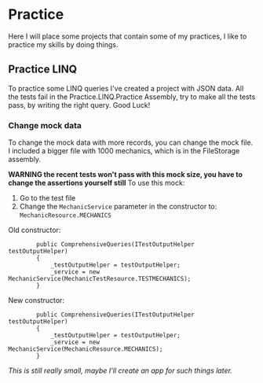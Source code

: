 # Practice
Here I will place some projects that contain some of my practices, I like to practice my skills by doing things. 

## Practice LINQ
To practice some LINQ queries I've created a project with JSON data. All the tests fail in the Practice.LINQ.Practice Assembly, try to make all the tests pass, by writing the right query. Good Luck! 

### Change mock data
To change the mock data with more records, you can change the mock file. I included a bigger file with 1000 mechanics, which is in the FileStorage assembly. 

**WARNING the recent tests won't pass with this mock size, you have to change the assertions yourself still** 
To use this mock: 
1. Go to the test file 
2. Change the `MechanicService` parameter in the constructor to: `MechanicResource.MECHANICS`

Old constructor:
```
        public ComprehensiveQueries(ITestOutputHelper testOutputHelper)
        {
            _testOutputHelper = testOutputHelper;
            _service = new MechanicService(MechanicTestResource.TESTMECHANICS);
        }
```

New constructor: 
```
        public ComprehensiveQueries(ITestOutputHelper testOutputHelper)
        {
            _testOutputHelper = testOutputHelper;
            _service = new MechanicService(MechanicResource.MECHANICS);
        }
```
*This is still really small, maybe I'll create an app for such things later.*
